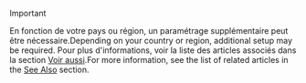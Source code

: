 > [!IMPORTANT]
> <span data-ttu-id="a2a14-101">En fonction de votre pays ou région, un paramétrage supplémentaire peut être nécessaire.</span><span class="sxs-lookup"><span data-stu-id="a2a14-101">Depending on your country or region, additional setup may be required.</span></span> <span data-ttu-id="a2a14-102">Pour plus d'informations, voir la liste des articles associés dans la section [Voir aussi](#see-also).</span><span class="sxs-lookup"><span data-stu-id="a2a14-102">For more information, see the list of related articles in the [See Also](#see-also) section.</span></span>  